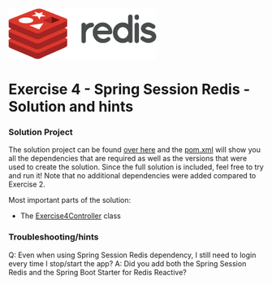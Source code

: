 <img src="../img/redis-logo-full-color-rgb.png" height=100/>

# Exercise 4 - Spring Session Redis - Solution and hints

### Solution Project
The solution project can be found [over here](exercise4) and the [pom.xml](exercise4/pom.xml) will show you all the dependencies that are required as well as the versions that were used to create the solution. Since the full solution is included, feel free to try and run it! Note that no additional dependencies were added compared to Exercise 2.

Most important parts of the solution:
* The [Exercise4Controller](exercise4/src/main/java/com/redis/lars/exercise4/Exercise4Controller.java) class

### Troubleshooting/hints

Q: Even when using Spring Session Redis dependency, I still need to login every time I stop/start the app?
A: Did you add both the Spring Session Redis and the Spring Boot Starter for Redis Reactive?